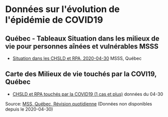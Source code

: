 # Données sur l'évolution de l'épidémie de COVID19

## Québec - Tableaux Situation dans les milieux de vie pour personnes aînées et vulnérables MSSS 

- [Situation dans les CHSLD et RPA, 2020-04-30](Qc/Tableau-milieux-de-vie-COVID-19-2020-04-30.pdf) MSSS, Québec 

## Carte des Milieux de vie touchés par la COVI19, Québec

- [CHSLD et RPA touchés par la COVID19 (1 cas et plus)](http://umap.openstreetmap.fr/fr/map/liste-des-chsld-et-rpa-touches-par-le-covid-19-ser_445831#10/45.5244/-73.7189) données du 04-30

Source:  [MSS, Québec, Révision quotidienne](https://cdn-contenu.quebec.ca/cdn-contenu/sante/documents/Problemes_de_sante/covid-19/Tableau-milieux-de-vie-COVID-19.pdf) (Données non disponibles depuis le 2020-04-30)

